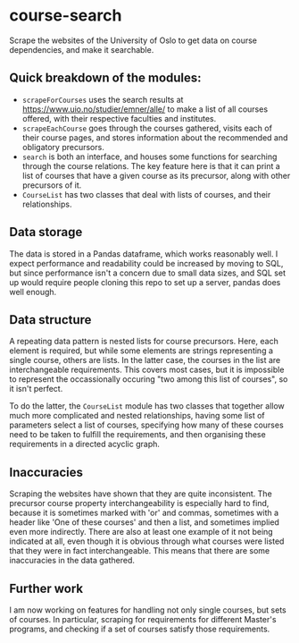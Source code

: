 # course-search
Scrape the websites of the University of Oslo to get data on course dependencies, and make it searchable.

## Quick breakdown of the modules:
 * `scrapeForCourses` uses the search results at https://www.uio.no/studier/emner/alle/ to make a list of all courses offered, with their respective faculties and institutes.
 * `scrapeEachCourse` goes through the courses gathered, visits each of their course pages, and stores information about the recommended and obligatory precursors.
 * `search` is both an interface, and houses some functions for searching through the course relations. The key feature here is that it can print a list of courses that have a given course as its precursor, along with other precursors of it.
 * `CourseList` has two classes that deal with lists of courses, and their relationships.
 
## Data storage
 The data is stored in a Pandas dataframe, which works reasonably well. I expect performance and readability could be increased by moving to SQL, but since performance isn't a concern due to small data sizes, and SQL set up would require people cloning this repo to set up a server, pandas does well enough.
 
## Data structure
A repeating data pattern is nested lists for course precursors. Here, each element is required, but while some elements are strings representing a single course, others are lists. In the latter case, the courses in the list are interchangeable requirements. This covers most cases, but it is impossible to represent the occassionally occuring "two among this list of courses", so it isn't perfect.

To do the latter, the `CourseList` module has two classes that together allow much more complicated and nested relationships, having some list of parameters select a list of courses, specifying how many of these courses need to be taken to fulfill the requirements, and then organising these requirements in a directed acyclic graph.

## Inaccuracies
Scraping the websites have shown that they are quite inconsistent. The precursor course property interchangeability is especially hard to find, because it is sometimes marked with 'or' and commas, sometimes with a header like 'One of these courses' and then a list, and sometimes implied even more indirectly. There are also at least one example of it not being indicated at all, even though it is obvious through what courses were listed that they were in fact interchangeable. This means that there are some inaccuracies in the data gathered.

## Further work
I am now working on features for handling not only single courses, but sets of courses. In particular, scraping for requirements for different Master's programs, and checking if a set of courses satisfy those requirements.
